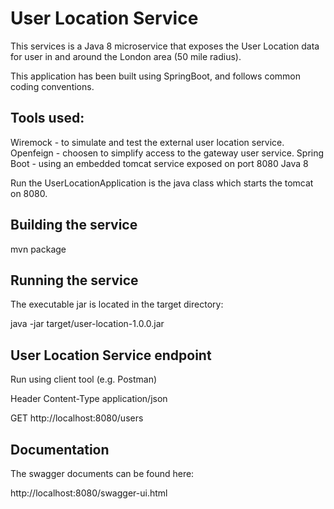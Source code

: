 # User Location Service


This services is a Java 8 microservice that exposes the User Location data for user in and around the London area (50 mile radius).

This application has been built using SpringBoot, and follows common coding conventions.

## Tools used:

Wiremock  - to simulate and test the external user location service.
Openfeign - choosen to simplify access to the gateway user service.
Spring Boot - using an embedded tomcat service exposed on port 8080
Java 8 


Run the UserLocationApplication is the java class which starts the tomcat on 8080.



## Building the service

mvn package

## Running the service
The executable jar is located in the target directory:

java -jar target/user-location-1.0.0.jar

## User Location Service endpoint

Run using client tool (e.g. Postman) 

Header
Content-Type application/json

GET http://localhost:8080/users

## Documentation

The swagger documents can be found here:

http://localhost:8080/swagger-ui.html
